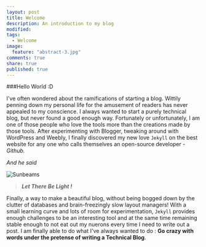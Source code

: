 ```yaml
---
layout: post
title: Welcome
description: An introduction to my blog
modified: 
tags: 
  - Welcome
image: 
  feature: "abstract-3.jpg"
comments: true
share: true
published: true
---
```


###Hello World :D


I've often wondered about the ramifications of starting a blog. Wittily penning down my personal life for the amusement of readers has never appealed to my conscience. I always wanted to start a purely technical blog, but never found a good enough way. Fortunately or unfortunately, I am one of those people who love the tools more than the creations made by those tools. After experimenting with Blogger, tweaking around with WordPress and Weebly, I finally discovered my new love `Jekyll` on the best website for any one who calls themselves an open-source developer - *Github.*


*And he said*
    
![Sunbeams](http://1hdwallpapers.com/wallpapers/thumbs/let_there_be_light.jpg)

  
>***Let There Be Light !***

Finally, a way to make a beautiful blog, without being bogged down by the clutter of databases and brain-freezingly slow layout managers!  With a small learning curve and lots of room for experimentation, `Jekyll` provides enough challenges to be an interesting tool and at the same time remaining stable enough to not eat out my nuerons every time I need to write out a post. I am finally able to do what I've always wanted to do : **Go crazy with words under the pretense of writing a Technical Blog**.